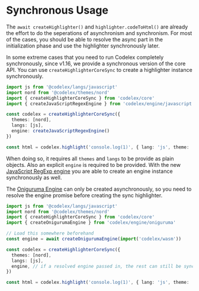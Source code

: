 # Synchronous Usage

The `await createHighlighter()` and `highlighter.codeToHtml()` are already the effort to do the seperations of asynchronism and synchronism. For most of the cases, you should be able to resolve the async part in the initialization phase and use the highlighter synchronously later.

In some extreme cases that you need to run Codelex completely synchronously, since v1.16, we provide a synchronous version of the core API. You can use `createHighlighterCoreSync` to create a highlighter instance synchronously.

```ts
import js from '@codelex/langs/javascript'
import nord from '@codelex/themes/nord'
import { createHighlighterCoreSync } from 'codelex/core'
import { createJavaScriptRegexEngine } from 'codelex/engine/javascript'

const codelex = createHighlighterCoreSync({
  themes: [nord],
  langs: [js],
  engine: createJavaScriptRegexEngine()
})

const html = codelex.highlight('console.log(1)', { lang: 'js', theme: 'nord' })
```

When doing so, it requires all `themes` and `langs` to be provide as plain objects. Also an explicit `engine` is required to be provided. With the new [JavaScript RegExp engine](/guide/regex-engines#javascript-regexp-engine) you are able to create an engine instance synchronously as well.

The [Oniguruma Engine](/guide/regex-engines#oniguruma-engine) can only be created asynchronously, so you need to resolve the engine promise before creating the sync highlighter.

```ts
import js from '@codelex/langs/javascript'
import nord from '@codelex/themes/nord'
import { createHighlighterCoreSync } from 'codelex/core'
import { createOnigurumaEngine } from 'codelex/engine/oniguruma'

// Load this somewhere beforehand
const engine = await createOnigurumaEngine(import('codelex/wasm'))

const codelex = createHighlighterCoreSync({
  themes: [nord],
  langs: [js],
  engine, // if a resolved engine passed in, the rest can still be synced.
})

const html = codelex.highlight('console.log(1)', { lang: 'js', theme: 'nord' })
```
